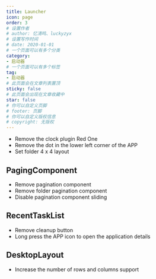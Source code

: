 ```yaml
---
title: Launcher
icon: page
order: 3
# 设置作者
# author: 忆清鸣、luckyzyx
# 设置写作时间
# date: 2020-01-01
# 一个页面可以有多个分类
category:
- 启动器
# 一个页面可以有多个标签
tag:
- 启动器
# 此页面会在文章列表置顶
sticky: false
# 此页面会出现在文章收藏中
star: false
# 你可以自定义页脚
# footer: 页脚
# 你可以自定义版权信息
# copyright: 无版权
---
```


- Remove the clock plugin Red One
- Remove the dot in the lower left corner of the APP
- Set folder 4 x 4 layout

## PagingComponent

- Remove pagination component
- Remove folder pagination component
- Disable pagination component sliding

## RecentTaskList

- Remove cleanup button
- Long press the APP icon to open the application details

## DesktopLayout

- Increase the number of rows and columns support